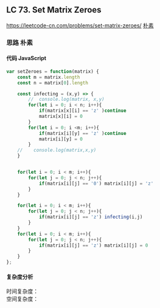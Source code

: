 ## LC 73. Set Matrix Zeroes
https://leetcode-cn.com/problems/set-matrix-zeroes/
 [朴素](#思路-朴素)

### 思路 朴素

#### 代码 JavaScript

```JavaScript
var setZeroes = function(matrix) {
    const m = matrix.length
    const n = matrix[0].length

    const infecting = (x,y) => {
        //  console.log(matrix, x,y)
        for(let i = 0; i < n; i++){
            if(matrix[x][i] == 'z' )continue
            matrix[x][i] = 0
        }
        for(let i = 0; i <m; i++){
            if(matrix[i][y] == 'z' )continue
            matrix[i][y] = 0
        }
    //    console.log(matrix,x,y)
    }   


    for(let i = 0; i < m; i++){
        for(let j = 0; j < n; j++){
            if(matrix[i][j] == '0') matrix[i][j] = 'z'
        }
    }

    for(let i = 0; i < m; i++){
        for(let j = 0; j < n; j++){
            if(matrix[i][j] == 'z') infecting(i,j)
        }
    }
    for(let i = 0; i < m; i++){
        for(let j = 0; j < n; j++){
            if(matrix[i][j] == 'z') matrix[i][j] = 0
        }
    }
};

```

#### 复杂度分析
时间复杂度： </br>
空间复杂度：